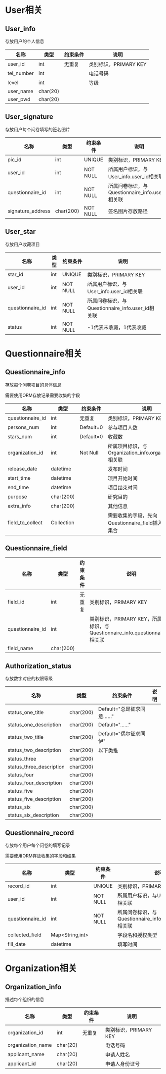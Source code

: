 # User相关

## User_info

存放用户的个人信息

| 名称       | 类型     | 约束条件 | 说明                  |
| ---------- | -------- | -------- | --------------------- |
| user_id    | int      | 无重复   | 类别标识，PRIMARY KEY |
| tel_number | int      |          | 电话号码              |
| level      | int      |          | 等级                  |
| user_name  | char(20) |          |                       |
| user_pwd   | char(20) |          |                       |

## User_signature

存放用户每个问卷填写的签名图片

| 名称              | 类型      | 约束条件 | 说明                                             |
| ----------------- | --------- | -------- | ------------------------------------------------ |
| pic_id            | int       | UNIQUE   | 类别标识，PRIMARY KEY                            |
| user_id           | int       | NOT NULL | 所属用户标识，与User_info.user_id相关联          |
| questionnaire_id  | int       | NOT NULL | 所属问卷标识，与Questionnaire_info.user_id相关联 |
| signature_address | char(200) | NOT NULL | 签名图片存放路径                                 |

## User_star

存放用户收藏项目

| 名称             | 类型 | 约束条件 | 说明                                             |
| ---------------- | ---- | -------- | ------------------------------------------------ |
| star_id          | int  | UNIQUE   | 类别标识，PRIMARY KEY                            |
| user_id          | int  | NOT NULL | 所属用户标识，与User_info.user_id相关联          |
| questionnaire_id | int  | NOT NULL | 所属问卷标识，与Questionnaire_info.user_id相关联 |
| status           | int  | NOT NULL | -1代表未收藏，1代表收藏                          |

# Questionnaire相关

## Questionnaire_info

存放每个问卷项目的具体信息

需要使用ORM存放记录需要收集的字段

| 名称             | 类型               | 约束条件  | 说明                                                    |
| ---------------- | ------------------ | --------- | ------------------------------------------------------- |
| questionnaire_id | int                | 无重复    | 类别标识，PRIMARY KEY                                   |
| persons_num      | int                | Default=0 | 参与项目人数                                            |
| stars_num        | int                | Default=0 | 收藏数                                                  |
| organization_id  | int                | Not Null  | 所属项目标识，与Organization_info.organization_id相关联 |
| release_date     | datetime           |           | 发布时间                                                |
| start_time       | datetime           |           | 项目开始时间                                            |
| end_time         | datetime           |           | 项目结束时间                                            |
| purpose          | char(200)          |           | 研究目的                                                |
| extra_info       | char(200)          |           | 其他信息                                                |
| field_to_collect | Collection<String> |           | 需要收集的字段，先向Questionnaire_field插入，再放入集合 |

## Questionnaire_field

| 名称             | 类型      | 约束条件 | 说明                                                         |
| ---------------- | --------- | -------- | ------------------------------------------------------------ |
| field_id         | int       | 无重复   | 类别标识，PRIMARY KEY                                        |
| questionnaire_id | int       |          | 类别标识，PRIMARY KEY，所属问卷标识，与Questionnaire_info.questionnaire_id相关联 |
| field_name       | char(200) |          |                                                              |

## Authorization_status

存放数字对应的权限等级

| 名称                     | 类型      | 约束条件                 | 说明 |
| ------------------------ | --------- | ------------------------ | ---- |
| status_one_title         | char(200) | Default="总是征求同意……" |      |
| status_one_description   | char(200) | Default="……"             |      |
| status_two_title         | char(200) | Default="偶尔征求同伊"   |      |
| status_two_description   | char(200) | 以下类推                 |      |
| status_three             | char(200) |                          |      |
| status_three_description | char(200) |                          |      |
| status_four              | char(200) |                          |      |
| status_four_description  | char(200) |                          |      |
| status_five              | char(200) |                          |      |
| status_five_description  | char(200) |                          |      |
| status_six               | char(200) |                          |      |
| status_six_description   | char(200) |                          |      |

## Questionnaire_record

存放每个用户每个问卷的填写记录

需要使用ORM存放收集的字段和结果

| 名称             | 类型            | 约束条件 | 说明                                                      |
| ---------------- | --------------- | -------- | --------------------------------------------------------- |
| record_id        | int             | UNIQUE   | 类别标识，PRIMARY KEY                                     |
| user_id          | int             | NOT NULL | 所属用户标识，与User_info.user_id相关联                   |
| questionnaire_id | int             | NOT NULL | 所属问卷标识，与Questionnaire_info.questionnaire_id相关联 |
| collected_field  | Map<String,int> |          | 字段名和授权类型                                          |
| fill_date        | datetime        |          | 填写时间                                                  |

# Organization相关

## Organization_info

描述每个组织的信息

| 名称              | 类型     | 约束条件 | 说明                  |
| ----------------- | -------- | -------- | --------------------- |
| organization_id   | int      | 无重复   | 类别标识，PRIMARY KEY |
| organization_name | char(20) |          | 电话号码              |
| applicant_name    | char(20) |          | 申请人姓名            |
| applicant_id      | char(20) |          | 申请人身份证号        |